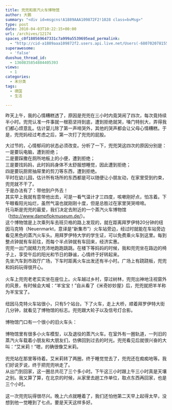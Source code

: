 ```yaml
---
title: 兜兜和蒸汽火车博物馆
author: 大鹏
summary: "<div id=msgcns!A1889AAA109872F2!1028 class=bvMsg>"
type: post
date: 2010-04-03T10:22:15+00:00
url: /archives/12174
spaces_c0f180569647331c7a999a5539695ead_permalink:
  - "http://cid-a1889aaa109872f2.users.api.live.net/Users(-6807020781556960526)/Blogs('A1889AAA109872F2!102')/Entries('A1889AAA109872F2!1028')?authkey=7T08dKQfQ0s%24"
superawesome:
  - 'false'
duoshuo_thread_id:
  - 1360835854884405393
views:
  - 1
categories:
  - 未分类
tags:
  - 德国
  - 生活

---
```

<div id="msgcns!A1889AAA109872F2!1028" class="bvMsg">
  昨天上午，我的心情糟糕透了，原因是兜兜在三小时内竟哭闹了四次，每次竟持续半小时。兜兜认准一件事就一根筋坚持到底，遭到拒绝就哭，嗓门特别大，弄得我们都心烦意乱。估计婴儿除了第一声啼哭外，其他的哭声都会让父母心情糟糕。于是，兜兜妈经过考虑之后，第一次打了兜兜的屁股。 </p> 
  
  <div>
  </div>
  
  <div>
    大过节的，心情郁闷的状态必须改变。分析了一下，兜兜哭这四次的原因分别是：
  </div>
  
  <div>
  </div>
  
  <div>
    一是要玩电脑，遭到拒绝；
  </div>
  
  <div>
  </div>
  
  <div>
    二是要踩撒在厕所地板上的小便，遭到拒绝；
  </div>
  
  <div>
  </div>
  
  <div>
    三是要找妈妈，此时妈妈身体不太舒服想睡觉，因此遭到拒绝；
  </div>
  
  <div>
  </div>
  
  <div>
    四是要玩厨房抽屉里的剪刀等东西，遭到拒绝。
  </div>
  
  <div>
  </div>
  
  <div>
    平时在幼儿园，估计所有场所的东西都是可以随便让小朋友动，在家里受到约束，兜兜就不干了。
  </div>
  
  <div>
  </div>
  
  <div>
    于是办法有了：带他到户外去！
  </div>
  
  <div>
  </div>
  
  <div>
    其实早上我就有意带他出去，可是一看气温计才三四度，咳嗽刚好点，怕冻着。下午眼看阳光灿烂，虽然气温也就刚刚十度，但是总胜过在家里哭哭啼啼。
  </div>
  
  <div>
  </div>
  
  <div>
    托马斯是兜兜的最爱，我们决定去附近的一个蒸汽火车博物馆（<a href="http://www.dampflokmuseum.de/">http://www.dampflokmuseum.de/</a>）。
  </div>
  
  <div>
  </div>
  
  <div>
    这个博物馆是上次乘列车去班贝格的路上发现的，就在距离拜罗伊特20分钟的纽因马克特（Neuenmarkt，意译是“新集市”）火车站旁边，经过时就能在车站旁边看见黑色的蒸汽火车头。用拜罗伊特大学的学生证，可以免费乘火车到这里。每到整点钟就有车前往，而每个半点钟就有车回来，经济实惠。
  </div>
  
  <div>
  </div>
  
  <div>
    兜兜一出门就精力充沛地跑跑跳跳。在楼下等妈妈的时候，我和兜兜坐在路边的椅子上，享受午后的阳光和节日的静谧，心情终于好转起来。
  </div>
  
  <div>
  </div>
  
  <div>
    先坐汽车到市政厅广场，下车时距离火车出发还有半小时。广场上有跷跷板，兜兜和妈妈玩得很开心。
  </div>
  
  <div>
     
  </div>
  
  <div>
    <a href="http://pengzhaoblog.files.wordpress.com/2010/04/r0012669.jpg?w=300" rel="WLPP;url=http://pengzhaoblog.files.wordpress.com/2010/04/r0012669.jpg?w=300" target="_blank"><img alt="" src="http://pengzhaoblog.files.wordpress.com/2010/04/r0012669.jpg?w=300" /></a>
  </div>
  
  <div>
  </div>
  
  <div>
    火车上兜兜老老实实坐在座位上。火车越过乡村，穿过树林，兜兜出神地注视窗外的风景，有时候会大喊：“羊宝宝！”自从看了《米奇妙妙屋》后，兜兜就把羊羊称为羊宝宝了。
  </div>
  
  <div>
     
  </div>
  
  <div>
    <a href="http://pengzhaoblog.files.wordpress.com/2010/04/r0012685.jpg?w=300" rel="WLPP;url=http://pengzhaoblog.files.wordpress.com/2010/04/r0012685.jpg?w=300" target="_blank"><img alt="" src="http://pengzhaoblog.files.wordpress.com/2010/04/r0012685.jpg?w=300" /></a>
  </div>
  
  <div>
    纽因马克特火车站很小，只有5个站台。下了火车，走上大桥，顺着拜罗伊特大街几分钟，就看见了博物馆的标志。兜兜跟大轮子以及信号灯合影。
  </div>
  
  <div>
     
  </div>
  
  <div>
    <a href="http://pengzhaoblog.files.wordpress.com/2010/04/r0012687.jpg?w=300" rel="WLPP;url=http://pengzhaoblog.files.wordpress.com/2010/04/r0012687.jpg?w=300" target="_blank"><img alt="" src="http://pengzhaoblog.files.wordpress.com/2010/04/r0012687.jpg?w=300" /></a>
  </div>
  
  <div>
  </div>
  
  <div>
    博物馆门口有一个很小的旧火车头：
  </div>
  
  <div>
     
  </div>
  
  <div>
    <a href="http://pengzhaoblog.files.wordpress.com/2010/04/r0012691.jpg?w=300" rel="WLPP;url=http://pengzhaoblog.files.wordpress.com/2010/04/r0012691.jpg?w=300" target="_blank"><img alt="" src="http://pengzhaoblog.files.wordpress.com/2010/04/r0012691.jpg?w=300" /></a>
  </div>
  
  <div>
    博物馆里有很多小火车模型，以及退役的蒸汽火车。在室外有一圈轨道，一列旧的蒸汽火车载着小朋友和大朋友们，仿佛回到过去的时光。兜兜看见后就很兴奋的大叫：“艾米莉！”嗯，的确很像艾米莉。
  </div>
  
  <div>
     
  </div>
  
  <div>
    <a href="http://pengzhaoblog.files.wordpress.com/2010/04/e6a18ce99da2.jpg?w=300" rel="WLPP;url=http://pengzhaoblog.files.wordpress.com/2010/04/e6a18ce99da2.jpg?w=300" target="_blank"><img alt="" src="http://pengzhaoblog.files.wordpress.com/2010/04/e6a18ce99da2.jpg?w=300" /></a>
  </div>
  
  <div>
    兜兜站在那里等待着。艾米莉转了两圈，终于睡觉觉去了，兜兜还在痴痴地等。我们好说歹说，终于把兜兜哄走了。
  </div>
  
  <div>
  </div>
  
  <div>
    从出门到回家，这一圈总共花了三个多小时。下午这三小时跟上午三小时真是天壤之别。我又算了算，在北京的时候，从家里去趟工作单位，取点东西再回家，也是三个小时。
  </div>
  
  <div>
     
  </div>
  
  <div>
    这一次兜兜玩得很尽兴。晚上六点就睡着了，我们还怕他第二天早上起得太早，没想到他一觉睡到了七点。要是天天这样多好。
  </div>
</div>
